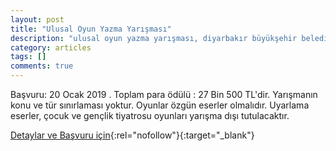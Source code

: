 ```yaml
---
layout: post
title: "Ulusal Oyun Yazma Yarışması"
description: "ulusal oyun yazma yarışması, diyarbakır büyükşehir belediyesi, tiyatro"
category: articles
tags: []
comments: true
---
```


Başvuru: 20 Ocak 2019 . Toplam para ödülü : 27 Bin 500 TL'dir.
Yarışmanın konu ve tür sınırlaması yoktur. Oyunlar özgün eserler olmalıdır. Uyarlama eserler, çocuk ve gençlik tiyatrosu oyunları yarışma dışı tutulacaktır.

[Detaylar ve Başvuru için](http://www.diyarbakir.bel.tr/tr/duyurular/9168-ulusal-oyun-yazma-yarismasi.html?utm_source=edebiyatyarismalari.com&utm_medium=affiliate&utm_campaign=cpc){:rel="nofollow"}{:target="_blank"}